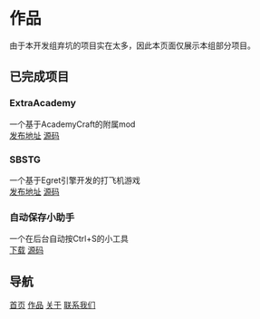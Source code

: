# 作品
由于本开发组弃坑的项目实在太多，因此本页面仅展示本组部分项目。
## 已完成项目

### ExtraAcademy
一个基于AcademyCraft的附属mod<br>
[发布地址](https://www.mcbbs.net/forum.php?mod=viewthread&tid=925975)	[源码](https://github.com/NullaDev/ExtraAcC-1.12.2-)

### SBSTG
一个基于Egret引擎开发的打飞机游戏<br>
[发布地址](https://www.taptap.com/app/176782)	[源码](https://github.com/NullaDev/SBSTG)

### 自动保存小助手
一个在后台自动按Ctrl+S的小工具<br>
[下载](res/%E8%87%AA%E5%8A%A8%E4%BF%9D%E5%AD%98%E5%B0%8F%E5%8A%A9%E6%89%8B.jar)	[源码](https://github.com/NullaDev/AutoSaveBot)

## 导航
[首页](./index.md)	[作品](./products/index.md)	[关于](./about/index.md)	[联系我们](./about/contact.md)